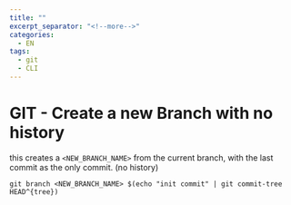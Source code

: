 ```yaml
---
title: ""
excerpt_separator: "<!--more-->"
categories:
  - EN
tags:
  - git
  - CLI
---
```



# GIT - Create a new Branch with no history

this creates a `<NEW_BRANCH_NAME>` from the current branch, with the last commit as the only commit. (no history)

```
git branch <NEW_BRANCH_NAME> $(echo "init commit" | git commit-tree HEAD^{tree})
```



